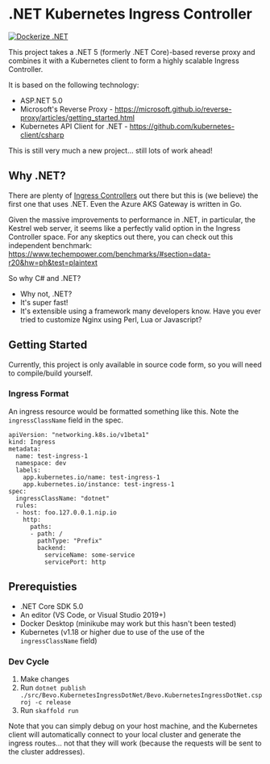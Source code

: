 # .NET Kubernetes Ingress Controller

[![Dockerize .NET](https://github.com/dpbevin/kubernetes-ingress-dotnet/actions/workflows/dotnet.yml/badge.svg)](https://github.com/dpbevin/kubernetes-ingress-dotnet/actions/workflows/dotnet.yml)

This project takes a .NET 5 (formerly .NET Core)-based reverse proxy and combines it with a Kubernetes client to form a highly scalable Ingress Controller.

It is based on the following technology:

- ASP.NET 5.0
- Microsoft's Reverse Proxy - https://microsoft.github.io/reverse-proxy/articles/getting_started.html
- Kubernetes API Client for .NET - https://github.com/kubernetes-client/csharp

This is still very much a new project... still lots of work ahead!

## Why .NET?

There are plenty of [Ingress Controllers](https://kubernetes.io/docs/concepts/services-networking/ingress-controllers/) out there but this is (we believe) the first one that uses .NET. Even the Azure AKS Gateway is written in Go.

Given the massive improvements to performance in .NET, in particular, the Kestrel web server, it seems like a perfectly valid option in the Ingress Controller space.
For any skeptics out there, you can check out this independent benchmark: https://www.techempower.com/benchmarks/#section=data-r20&hw=ph&test=plaintext

So why C# and .NET?

- Why not, .NET?
- It's super fast!
- It's extensible using a framework many developers know. Have you ever tried to customize Nginx using Perl, Lua or Javascript?

## Getting Started

Currently, this project is only available in source code form, so you will need to compile/build yourself.

### Ingress Format

An ingress resource would be formatted something like this. Note the `ingressClassName` field in the spec.

```
apiVersion: "networking.k8s.io/v1beta1"
kind: Ingress
metadata:
  name: test-ingress-1
  namespace: dev
  labels:
    app.kubernetes.io/name: test-ingress-1
    app.kubernetes.io/instance: test-ingress-1
spec:
  ingressClassName: "dotnet"
  rules:
  - host: foo.127.0.0.1.nip.io
    http:
      paths:
      - path: /
        pathType: "Prefix"
        backend:
          serviceName: some-service
          servicePort: http
```

## Prerequisties

- .NET Core SDK 5.0
- An editor (VS Code, or Visual Studio 2019+)
- Docker Desktop (minikube may work but this hasn't been tested)
- Kubernetes (v1.18 or higher due to use of the use of the `ingressClassName` field)

### Dev Cycle

1. Make changes
1. Run `dotnet publish ./src/Bevo.KubernetesIngressDotNet/Bevo.KubernetesIngressDotNet.csproj -c release`
1. Run `skaffold run`

Note that you can simply debug on your host machine, and the Kubernetes client will automatically connect to your local cluster and generate the ingress routes... not that they will work (because the requests will be sent to the cluster addresses).
